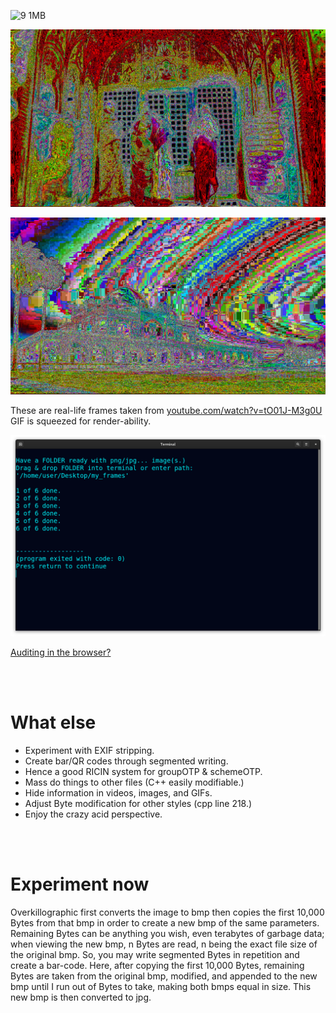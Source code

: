 <!--
Transform images into bizarre absurdity, and experiment with data-image.
-->



![9 1MB](https://user-images.githubusercontent.com/75550631/228114557-75d1867a-eae0-45a6-885d-379e320eac5d.gif)



<p align="center">
  <img src="https://raw.githubusercontent.com/compromise-evident/Overkillographic/main/Other/Frame_1.jpg">
</p>

<p align="center">
  <img src="https://raw.githubusercontent.com/compromise-evident/Overkillographic/main/Other/Frame_2.jpg">
</p>

These are real-life frames taken from [youtube.com/watch?v=tO01J-M3g0U](https://www.youtube.com/watch?v=tO01J-M3g0U)
GIF is squeezed for render-ability.

<p align="center">
  <img src="https://raw.githubusercontent.com/compromise-evident/Overkillographic/main/Other/Terminal_8e7e3ab08d8ba018298d10a37d38566f3e9da3b0e0d3fffa648d67646cf0b34a.png">
</p>

[Auditing in the browser?](https://coliru.stacked-crooked.com/a/b30432a6674ec00f)

<br>
<br>

# What else

* Experiment with EXIF stripping.
* Create bar/QR codes through segmented writing.
* Hence a good RICIN system for groupOTP & schemeOTP.
* Mass do things to other files (C++ easily modifiable.)
* Hide information in videos, images, and GIFs.
* Adjust Byte modification for other styles (cpp line 218.)
* Enjoy the crazy acid perspective.

<br>
<br>

# Experiment now

Overkillographic first converts the image to bmp then copies the first 10,000
Bytes from that bmp in order to create a new bmp of the same parameters. Remaining
Bytes can be anything you wish, even terabytes of garbage data; when viewing the
new bmp, n Bytes are read, n being the exact file size of the original bmp.
So, you may write segmented Bytes in repetition and create a bar-code.
Here, after copying the first 10,000 Bytes, remaining Bytes are taken from the
original bmp, modified, and appended to the new bmp until I run out of Bytes
to take, making both bmps equal in size. This new bmp is then converted to jpg.
